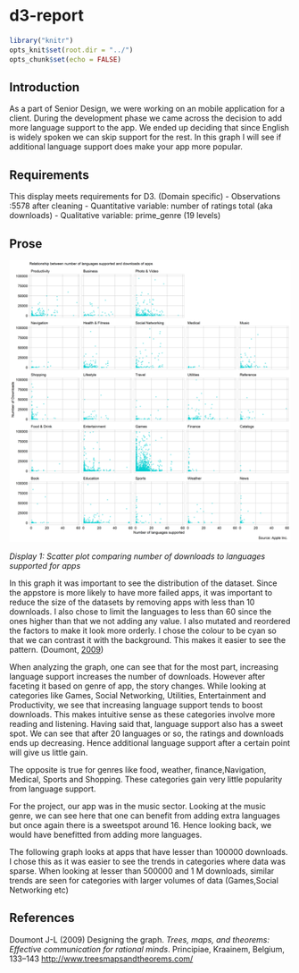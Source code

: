 d3-report
================

``` r
library("knitr")  
opts_knit$set(root.dir = "../")  
opts_chunk$set(echo = FALSE)  
```

## Introduction

As a part of Senior Design, we were working on an mobile application for
a client. During the development phase we came across the decision to
add more language support to the app. We ended up deciding that since
English is widely spoken we can skip support for the rest. In this graph
I will see if additional language support does make your app more
popular.

## Requirements

This display meets requirements for D3. (Domain specific) - Observations
:5578 after cleaning - Quantitative variable: number of ratings total
(aka downloads) - Qualitative variable: prime\_genre (19 levels)

## Prose

![](../figures/d3-scatter-alt-100.png)<!-- -->

*Display 1: Scatter plot comparing number of downloads to languages
supported for apps*

In this graph it was important to see the distribution of the dataset.
Since the appstore is more likely to have more failed apps, it was
important to reduce the size of the datasets by removing apps with less
than 10 downloads. I also chose to limit the languages to less than 60
since the ones higher than that we not adding any value. I also mutated
and reordered the factors to make it look more orderly. I chose the
colour to be cyan so that we can contrast it with the background. This
makes it easier to see the pattern. (Doumont, [2009](#ref-Doumont2009))

When analyzing the graph, one can see that for the most part, increasing
language support increases the number of downloads. However after
faceting it based on genre of app, the story changes. While looking at
categories like Games, Social Networking, Utilities, Entertainment and
Productivity, we see that increasing language support tends to boost
downloads. This makes intuitive sense as these categories involve more
reading and listening. Having said that, language support also has a
sweet spot. We can see that after 20 languages or so, the ratings and
downloads ends up decreasing. Hence additional language support after a
certain point will give us little gain.

The opposite is true for genres like food, weather, finance,Navigation,
Medical, Sports and Shopping. These categories gain very little
popularity from language support.

For the project, our app was in the music sector. Looking at the music
genre, we can see here that one can benefit from adding extra languages
but once again there is a sweetspot around 16. Hence looking back, we
would have benefitted from adding more languages.

The following graph looks at apps that have lesser than 100000
downloads. I chose this as it was easier to see the trends in categories
where data was sparse. When looking at lesser than 500000 and 1 M
downloads, similar trends are seen for categories with larger volumes of
data (Games,Social Networking etc)

## References

<div id="refs" class="references">

<div id="ref-Doumont2009">

Doumont J-L (2009) Designing the graph. *Trees, maps, and theorems:
Effective communication for rational minds*. Principiae, Kraainem,
Belgium, 133–143 <http://www.treesmapsandtheorems.com/>

</div>

</div>
